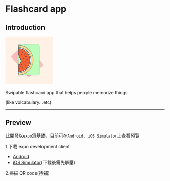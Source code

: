 # Flashcard app

## Introduction

<kbd>
<img src="assets/icon.png" width="150" height="150" /></kbd>

Swipable flashcard app that helps people memorize things

(like volcabulary...etc)

---

## Preview

此開發以`expo`爲基礎，目前可在`Android`、`iOS Simulator`上查看預覽

1.下載 expo development client

- [Android](https://expo.dev/artifacts/eas/iFnoxUCGbkuUHMtqGdhyjb.apk)
- [iOS Simulator](https://expo.dev/artifacts/eas/2CxcEvr5LGDa8XNHJDh98j.tar.gz)(下載後需先解壓)

2.掃描 QR code(待補)
